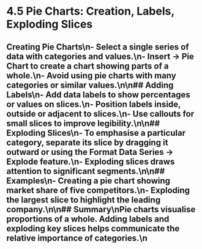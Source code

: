 # 4.5 Pie Charts: Creation, Labels, Exploding Slices

## Creating Pie Charts\n- Select a single series of data with categories and values.\n- Insert → Pie Chart to create a chart showing parts of a whole.\n- Avoid using pie charts with many categories or similar values.\n\n## Adding Labels\n- Add data labels to show percentages or values on slices.\n- Position labels inside, outside or adjacent to slices.\n- Use callouts for small slices to improve legibility.\n\n## Exploding Slices\n- To emphasise a particular category, separate its slice by dragging it outward or using the Format Data Series → Explode feature.\n- Exploding slices draws attention to significant segments.\n\n## Examples\n- Creating a pie chart showing market share of five competitors.\n- Exploding the largest slice to highlight the leading company.\n\n## Summary\nPie charts visualise proportions of a whole. Adding labels and exploding key slices helps communicate the relative importance of categories.\n
